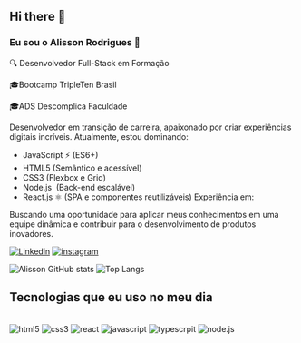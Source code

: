 ## Hi there 👋

### Eu sou o Alisson Rodrigues 🤗

🔍 Desenvolvedor Full-Stack em Formação

🎓Bootcamp TripleTen Brasil

🎓ADS Descomplica Faculdade

Desenvolvedor em transição de carreira, apaixonado por criar experiências digitais incríveis. Atualmente, estou dominando:

- JavaScript ⚡ (ES6+)
- HTML5 (Semântico e acessível)
- CSS3 (Flexbox e Grid)
- Node.js ️ (Back-end escalável)
- React.js ⚛️ (SPA e componentes reutilizáveis)
  Experiência em:

Buscando uma oportunidade para aplicar meus conhecimentos em uma equipe dinâmica e contribuir para o desenvolvimento de produtos inovadores.


[![Linkedin](https://img.shields.io/badge/LinkedIn-0077B5?style=for-the-badge&logo=linkedin&logoColor=white)](https://www.linkedin.com/in/alisson-rodrigues-14783ab3/) 
[![instagram](https://img.shields.io/badge/Instagram-E4405F?style=for-the-badge&logo=instagram&logoColor=white)](https://www.instagram.com/alisson.rodriiguees/?next=%2F) 

![Alisson GitHub stats](https://github-readme-stats.vercel.app/api?username=Rodrigueslevi&show_icons=true&theme=dark)
![Top Langs](https://github-readme-stats.vercel.app/api/top-langs/?username=Rodrigueslevi&hide_progress=true)

## Tecnologias que eu uso no meu dia
<div style= "display:inline_block"><br/>
<img alt = "html5" src= "https://img.shields.io/badge/HTML5-E34F26?style=for-the-badge&logo=html5&logoColor=white"/>
<img alt = "css3" src= "https://img.shields.io/badge/CSS3-1572B6?style=for-the-badge&logo=css3&logoColor=white"/>
<img alt = "react" src= "https://img.shields.io/badge/React-20232A?style=for-the-badge&logo=react&logoColor=61DAFB"/>
<img alt = "javascript" src= "https://img.shields.io/badge/JavaScript-323330?style=for-the-badge&logo=javascript&logoColor=F7DF1E"/>
<img alt = "typescrpit" src= "https://img.shields.io/badge/TypeScript-007ACC?style=for-the-badge&logo=typescript&logoColor=white"/>
<img alt = "node.js" src= "https://img.shields.io/badge/Node.js-43853D?style=for-the-badge&logo=node.js&logoColor=white"/>
</div>
